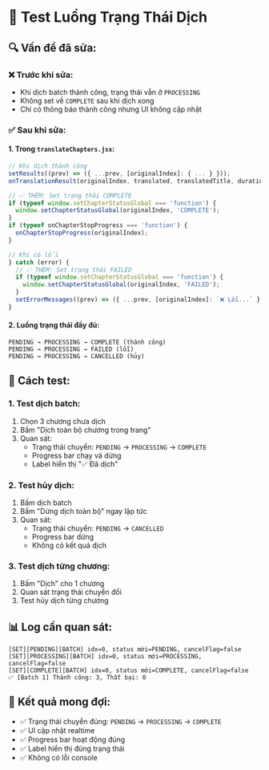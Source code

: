 # 🧪 Test Luồng Trạng Thái Dịch

## 🔍 **Vấn đề đã sửa:**

### ❌ **Trước khi sửa:**
- Khi dịch batch thành công, trạng thái vẫn ở `PROCESSING`
- Không set về `COMPLETE` sau khi dịch xong
- Chỉ có thông báo thành công nhưng UI không cập nhật

### ✅ **Sau khi sửa:**

#### **1. Trong `translateChapters.jsx`:**
```javascript
// Khi dịch thành công
setResults((prev) => ({ ...prev, [originalIndex]: { ... } }));
onTranslationResult(originalIndex, translated, translatedTitle, duration);

// ✅ THÊM: Set trạng thái COMPLETE
if (typeof window.setChapterStatusGlobal === 'function') {
  window.setChapterStatusGlobal(originalIndex, 'COMPLETE');
}
if (typeof onChapterStopProgress === 'function') {
  onChapterStopProgress(originalIndex);
}

// Khi có lỗi
} catch (error) {
  // ✅ THÊM: Set trạng thái FAILED
  if (typeof window.setChapterStatusGlobal === 'function') {
    window.setChapterStatusGlobal(originalIndex, 'FAILED');
  }
  setErrorMessages((prev) => ({ ...prev, [originalIndex]: `❌ Lỗi...` }));
}
```

#### **2. Luồng trạng thái đầy đủ:**
```
PENDING → PROCESSING → COMPLETE (thành công)
PENDING → PROCESSING → FAILED (lỗi)
PENDING → PROCESSING → CANCELLED (hủy)
```

## 🧪 **Cách test:**

### **1. Test dịch batch:**
1. Chọn 3 chương chưa dịch
2. Bấm "Dịch toàn bộ chương trong trang"
3. Quan sát:
   - Trạng thái chuyển: `PENDING` → `PROCESSING` → `COMPLETE`
   - Progress bar chạy và dừng
   - Label hiển thị "✅ Đã dịch"

### **2. Test hủy dịch:**
1. Bấm dịch batch
2. Bấm "Dừng dịch toàn bộ" ngay lập tức
3. Quan sát:
   - Trạng thái chuyển: `PENDING` → `CANCELLED`
   - Progress bar dừng
   - Không có kết quả dịch

### **3. Test dịch từng chương:**
1. Bấm "Dịch" cho 1 chương
2. Quan sát trạng thái chuyển đổi
3. Test hủy dịch từng chương

## 📊 **Log cần quan sát:**

```
[SET][PENDING][BATCH] idx=0, status mới=PENDING, cancelFlag=false
[SET][PROCESSING][BATCH] idx=0, status mới=PROCESSING, cancelFlag=false
[SET][COMPLETE][BATCH] idx=0, status mới=COMPLETE, cancelFlag=false
✅ [Batch 1] Thành công: 3, Thất bại: 0
```

## 🎯 **Kết quả mong đợi:**

- ✅ Trạng thái chuyển đúng: `PENDING` → `PROCESSING` → `COMPLETE`
- ✅ UI cập nhật realtime
- ✅ Progress bar hoạt động đúng
- ✅ Label hiển thị đúng trạng thái
- ✅ Không có lỗi console 
